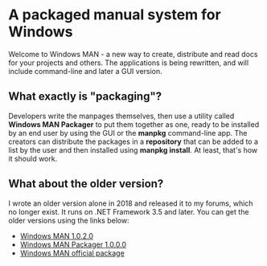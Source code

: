 # A packaged manual system for Windows

Welcome to Windows MAN - a new way to create, distribute and read docs for your projects and others.
The applications is being rewritten, and will include command-line and later a GUI version.

## What exactly is "packaging"?

Developers write the manpages themselves, then use a utility called **Windows MAN Packager** to put them together as one, ready to be installed by an end user by using the GUI or the **manpkg** command-line app. The creators can distribute the packages in a **repository** that can be added to a list by the user and then installed using **manpkg install**. At least, that's how it should work.

## What about the older version?

I wrote an older version alone in 2018 and released it to my forums, which no longer exist. It runs on .NET Framework 3.5 and later.
You can get the older versions using the links below:
* [Windows MAN 1.0.2.0](https://mega.nz/file/M64RwDTb#W1Ol09gajACNyBTISbYez6rPLj-e8e9b1f6D4pxs8Ww)
* [Windows MAN Packager 1.0.0.0](https://mega.nz/file/8ixnBZzS#uujZK2OtbcdduXP0XP1-QqBIoxzH9rOtdx7TVHdv4CQ)
* [Windows MAN official package](https://mega.nz/file/0y4FiZrJ#4xYoEGCqsbyZJuVUqQEAzY559rs6sKSQXFqxjFL-MLY)
